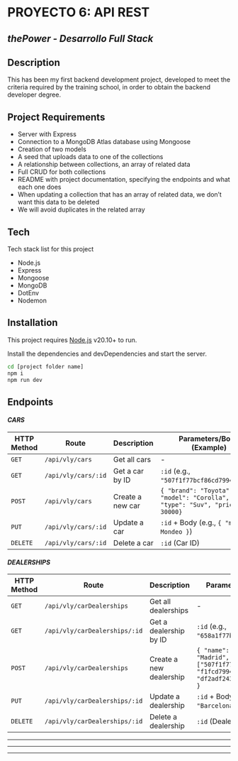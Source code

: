 # PROYECTO 6: API REST
## _thePower - Desarrollo Full Stack_

## Description
This has been my first backend development project, developed to meet the criteria required by the training school, in order to obtain the backend developer degree.

## Project Requirements
- Server with Express
- Connection to a MongoDB Atlas database using Mongoose
- Creation of two models
- A seed that uploads data to one of the collections
- A relationship between collections, an array of related data
- Full CRUD for both collections
- README with project documentation, specifying the endpoints and what each one does
- When updating a collection that has an array of related data, we don’t want this data to be deleted
- We will avoid duplicates in the related array

## Tech

Tech stack list for this project
- Node.js
- Express
- Mongoose
- MongoDB
- DotEnv
- Nodemon

## Installation

This project requires [Node.js](https://nodejs.org/) v20.10+ to run.

Install the dependencies and devDependencies and start the server.

```sh
cd [project folder name]
npm i
npm run dev
```

## Endpoints
#### _CARS_

| HTTP Method | Route                     | Description                         | Parameters/Body (Example)               |
|-------------|---------------------------|-----------------------------------|-----------------------------------------|
| `GET`       | `/api/vly/cars`           | Get all cars                      | -                                       |
| `GET`       | `/api/vly/cars/:id`       | Get a car by ID                   | `:id` (e.g., `"507f1f77bcf86cd799439011"`)|
| `POST`      | `/api/vly/cars`           | Create a new car                  | `{ "brand": "Toyota", "model": "Corolla", "type": "Suv", "price":  30000}` |
| `PUT`       | `/api/vly/cars/:id`       | Update a car                     | `:id` + Body (e.g., `{ "model": Mondeo }`)  |
| `DELETE`    | `/api/vly/cars/:id`       | Delete a car                     | `:id` (Car ID)                          |

#### _DEALERSHIPS_
| HTTP Method | Route                        | Description                      | Parameters/Body (Example)               |
|-------------|------------------------------|---------------------------------|-----------------------------------------|
| `GET`       | `/api/vly/carDealerships`    | Get all dealerships             | -                                       |
| `GET`       | `/api/vly/carDealerships/:id`| Get a dealership by ID          | `:id` (e.g., `"658a1f77bcf86cd799439012"`)|
| `POST`      | `/api/vly/carDealerships`    | Create a new dealership          | `{ "name": "AutoMax", "location": "Madrid", "size": 140, "cars": ["507f1f77bcf86cd799439011", "f1fcd79943555adf43256", "df2adf243cd79942adf243cadf256"] }` |
| `PUT`       | `/api/vly/carDealerships/:id`| Update a dealership             | `:id` + Body (e.g., `{ "location": "Barcelona" }`) |
| `DELETE`    | `/api/vly/carDealerships/:id`| Delete a dealership             | `:id` (Dealership ID)                   |


---
---
---